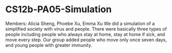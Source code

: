 # CS12b-PA05-Simulation
Members: Alicia Sheng, Phoebe Xu, Emma Xu
We did a simulation of a simplified society with virus and people.
There were basically three types of people including people who always stay at home, stay at home if sick, and move every step. Our group added people who move only once seven days, and young people with greater immunity.
